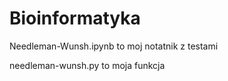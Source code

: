 # Bioinformatyka
Needleman-Wunsh.ipynb to moj notatnik z testami

needleman-wunsh.py to moja funkcja
